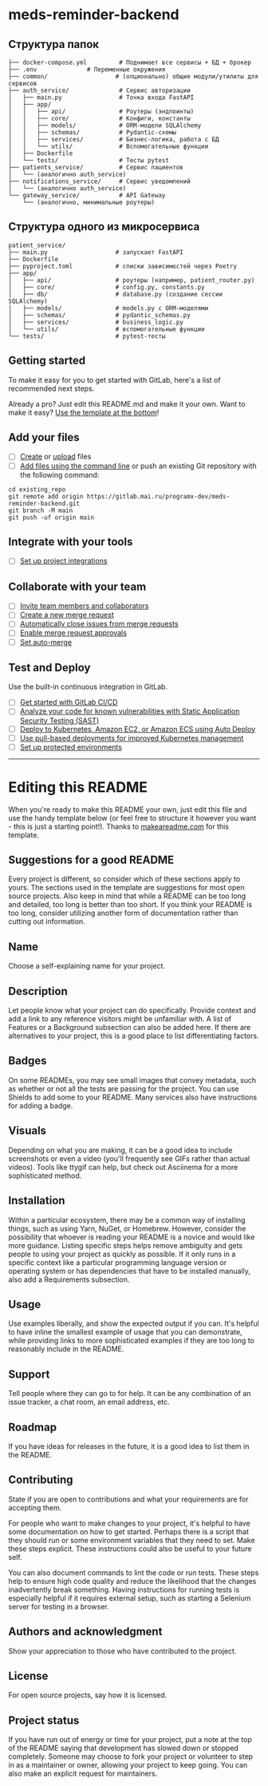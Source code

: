 # meds-reminder-backend

## Структура папок

```
├── docker-compose.yml         # Поднимает все сервисы + БД + брокер
├── .env              # Переменные окружения
├── common/                   # (опционально) общие модули/утилиты для сервисов
├── auth_service/              # Сервис авторизации
│   ├── main.py                # Точка входа FastAPI
│   ├── app/
│   │   ├── api/               # Роутеры (эндпоинты)
│   │   ├── core/              # Конфиги, константы
│   │   ├── models/            # ORM-модели SQLAlchemy
│   │   ├── schemas/           # Pydantic-схемы
│   │   ├── services/          # Бизнес-логика, работа с БД
│   │   └── utils/             # Вспомогательные функции
│   ├── Dockerfile
│   └── tests/                 # Тесты pytest
├── patients_service/          # Сервис пациентов
│   └── (аналогично auth_service)
├── notifications_service/     # Сервис уведомлений
│   └── (аналогично auth_service)
└── gateway_service/           # API Gateway
    └── (аналогично, минимальные роутеры)
```

## Структура одного из микросервиса

```
patient_service/
├── main.py                   # запускает FastAPI
├── Dockerfile
├── pyproject.toml            # списки зависимостей через Poetry
├── app/
│   ├── api/                  # роутеры (например, patient_router.py)
│   ├── core/                 # config.py, constants.py
│   ├── db/                   # database.py (создание сессии SQLAlchemy)
│   ├── models/               # models.py с ORM-моделями
│   ├── schemas/              # pydantic_schemas.py
│   ├── services/             # business_logic.py
│   └── utils/                # вспомогательные функции
└── tests/                    # pytest-тесты
```

## Getting started

To make it easy for you to get started with GitLab, here's a list of recommended next steps.

Already a pro? Just edit this README.md and make it your own. Want to make it easy? [Use the template at the bottom](#editing-this-readme)!

## Add your files

- [ ] [Create](https://docs.gitlab.com/ee/user/project/repository/web_editor.html#create-a-file) or [upload](https://docs.gitlab.com/ee/user/project/repository/web_editor.html#upload-a-file) files
- [ ] [Add files using the command line](https://docs.gitlab.com/topics/git/add_files/#add-files-to-a-git-repository) or push an existing Git repository with the following command:

```
cd existing_repo
git remote add origin https://gitlab.mai.ru/programx-dev/meds-reminder-backend.git
git branch -M main
git push -uf origin main
```

## Integrate with your tools

- [ ] [Set up project integrations](https://gitlab.mai.ru/programx-dev/meds-reminder-backend/-/settings/integrations)

## Collaborate with your team

- [ ] [Invite team members and collaborators](https://docs.gitlab.com/ee/user/project/members/)
- [ ] [Create a new merge request](https://docs.gitlab.com/ee/user/project/merge_requests/creating_merge_requests.html)
- [ ] [Automatically close issues from merge requests](https://docs.gitlab.com/ee/user/project/issues/managing_issues.html#closing-issues-automatically)
- [ ] [Enable merge request approvals](https://docs.gitlab.com/ee/user/project/merge_requests/approvals/)
- [ ] [Set auto-merge](https://docs.gitlab.com/user/project/merge_requests/auto_merge/)

## Test and Deploy

Use the built-in continuous integration in GitLab.

- [ ] [Get started with GitLab CI/CD](https://docs.gitlab.com/ee/ci/quick_start/)
- [ ] [Analyze your code for known vulnerabilities with Static Application Security Testing (SAST)](https://docs.gitlab.com/ee/user/application_security/sast/)
- [ ] [Deploy to Kubernetes, Amazon EC2, or Amazon ECS using Auto Deploy](https://docs.gitlab.com/ee/topics/autodevops/requirements.html)
- [ ] [Use pull-based deployments for improved Kubernetes management](https://docs.gitlab.com/ee/user/clusters/agent/)
- [ ] [Set up protected environments](https://docs.gitlab.com/ee/ci/environments/protected_environments.html)

***

# Editing this README

When you're ready to make this README your own, just edit this file and use the handy template below (or feel free to structure it however you want - this is just a starting point!). Thanks to [makeareadme.com](https://www.makeareadme.com/) for this template.

## Suggestions for a good README

Every project is different, so consider which of these sections apply to yours. The sections used in the template are suggestions for most open source projects. Also keep in mind that while a README can be too long and detailed, too long is better than too short. If you think your README is too long, consider utilizing another form of documentation rather than cutting out information.

## Name
Choose a self-explaining name for your project.

## Description
Let people know what your project can do specifically. Provide context and add a link to any reference visitors might be unfamiliar with. A list of Features or a Background subsection can also be added here. If there are alternatives to your project, this is a good place to list differentiating factors.

## Badges
On some READMEs, you may see small images that convey metadata, such as whether or not all the tests are passing for the project. You can use Shields to add some to your README. Many services also have instructions for adding a badge.

## Visuals
Depending on what you are making, it can be a good idea to include screenshots or even a video (you'll frequently see GIFs rather than actual videos). Tools like ttygif can help, but check out Asciinema for a more sophisticated method.

## Installation
Within a particular ecosystem, there may be a common way of installing things, such as using Yarn, NuGet, or Homebrew. However, consider the possibility that whoever is reading your README is a novice and would like more guidance. Listing specific steps helps remove ambiguity and gets people to using your project as quickly as possible. If it only runs in a specific context like a particular programming language version or operating system or has dependencies that have to be installed manually, also add a Requirements subsection.

## Usage
Use examples liberally, and show the expected output if you can. It's helpful to have inline the smallest example of usage that you can demonstrate, while providing links to more sophisticated examples if they are too long to reasonably include in the README.

## Support
Tell people where they can go to for help. It can be any combination of an issue tracker, a chat room, an email address, etc.

## Roadmap
If you have ideas for releases in the future, it is a good idea to list them in the README.

## Contributing
State if you are open to contributions and what your requirements are for accepting them.

For people who want to make changes to your project, it's helpful to have some documentation on how to get started. Perhaps there is a script that they should run or some environment variables that they need to set. Make these steps explicit. These instructions could also be useful to your future self.

You can also document commands to lint the code or run tests. These steps help to ensure high code quality and reduce the likelihood that the changes inadvertently break something. Having instructions for running tests is especially helpful if it requires external setup, such as starting a Selenium server for testing in a browser.

## Authors and acknowledgment
Show your appreciation to those who have contributed to the project.

## License
For open source projects, say how it is licensed.

## Project status
If you have run out of energy or time for your project, put a note at the top of the README saying that development has slowed down or stopped completely. Someone may choose to fork your project or volunteer to step in as a maintainer or owner, allowing your project to keep going. You can also make an explicit request for maintainers.
